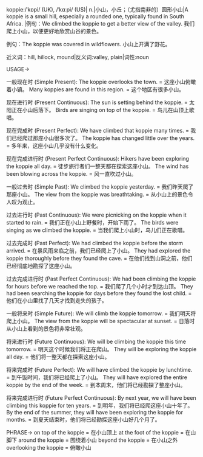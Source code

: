 koppie:/ˈkɒpi/ (UK), /ˈkɑːpi/ (US)| n.|小山，小丘；（尤指南非的）圆形小山|A koppie is a small hill, especially a rounded one, typically found in South Africa. |例句：We climbed the koppie to get a better view of the valley. 我们爬上小山，以便更好地欣赏山谷的景色。

例句：The koppie was covered in wildflowers. 小山上开满了野花。

近义词：hill, hillock, mound|反义词:valley, plain|词性:noun


USAGE->

一般现在时 (Simple Present):
The koppie overlooks the town. = 这座小山俯瞰着小镇。
Many koppies are found in this region. = 这个地区有很多小山。

现在进行时 (Present Continuous):
The sun is setting behind the koppie. = 太阳正在小山后落下。
Birds are singing on top of the koppie. = 鸟儿在山顶上歌唱。

现在完成时 (Present Perfect):
We have climbed that koppie many times. = 我们已经爬过那座小山很多次了。
The koppie has changed little over the years. = 多年来，这座小山几乎没有什么变化。

现在完成进行时 (Present Perfect Continuous):
Hikers have been exploring the koppie all day. = 徒步旅行者们一整天都在探索这座小山。
The wind has been blowing across the koppie. = 风一直吹过小山。

一般过去时 (Simple Past):
We climbed the koppie yesterday. = 我们昨天爬了那座小山。
The view from the koppie was breathtaking. = 从小山上的景色令人叹为观止。


过去进行时 (Past Continuous):
We were picnicking on the koppie when it started to rain. = 我们正在小山上野餐时，开始下雨了。
The birds were singing as we climbed the koppie. = 当我们爬上小山时，鸟儿们正在歌唱。


过去完成时 (Past Perfect):
We had climbed the koppie before the storm arrived. = 在暴风雨来临之前，我们已经爬上了小山。
They had explored the koppie thoroughly before they found the cave. = 在他们找到山洞之前，他们已经彻底地勘探了这座小山。


过去完成进行时 (Past Perfect Continuous):
We had been climbing the koppie for hours before we reached the top. = 我们爬了几个小时才到达山顶。
They had been searching the koppie for days before they found the lost child. = 他们在小山里找了几天才找到走失的孩子。


一般将来时 (Simple Future):
We will climb the koppie tomorrow. = 我们明天将爬上小山。
The view from the koppie will be spectacular at sunset. = 日落时从小山上看到的景色将非常壮观。


将来进行时 (Future Continuous):
We will be climbing the koppie this time tomorrow. = 明天这个时候我们将正在爬山。
They will be exploring the koppie all day. = 他们将一整天都在探索这座小山。


将来完成时 (Future Perfect):
We will have climbed the koppie by lunchtime. = 到午饭时间，我们将已经爬上了小山。
They will have explored the entire koppie by the end of the week. = 到本周末，他们将已经勘探了整座小山。


将来完成进行时 (Future Perfect Continuous):
By next year, we will have been climbing this koppie for ten years. = 到明年，我们将已经爬这座小山十年了。
By the end of the summer, they will have been exploring the koppie for months. = 到夏天结束时，他们将已经勘探这座小山好几个月了。



PHRASE->
on top of the koppie = 在小山顶上
at the foot of the koppie = 在山脚下
around the koppie = 围绕着小山
beyond the koppie = 在小山之外
overlooking the koppie = 俯瞰小山
